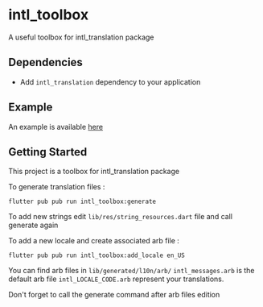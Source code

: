 # intl_toolbox

A useful toolbox for intl_translation package

## Dependencies

- Add `intl_translation` dependency to your application

## Example

An example is available [here](https://github.com/wallforfry/intl_toolbox/tree/master/example)
 
## Getting Started

This project is a toolbox for intl_translation package

To generate translation files :

`flutter pub pub run intl_toolbox:generate`


To add new strings edit `lib/res/string_resources.dart` file and call generate again


To add a new locale and create associated arb file :

`flutter pub pub run intl_toolbox:add_locale en_US`

You can find arb files in `lib/generated/l10n/arb/`
`intl_messages.arb` is the default arb file
`intl_LOCALE_CODE.arb` represent your translations.

Don't forget to call the generate command after arb files edition 